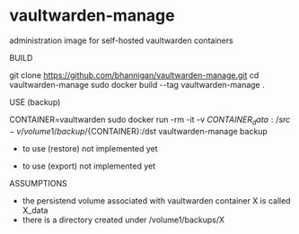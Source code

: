 # vaultwarden-manage
administration image for self-hosted vaultwarden containers

BUILD

  git clone https://github.com/bhannigan/vaultwarden-manage.git
  cd vaultwarden-manage
  sudo docker build --tag vaultwarden-manage .


USE (backup)

  CONTAINER=vaultwarden
  sudo docker run -rm -it -v ${CONTAINER}_data:/src -v /volume1/backup/${CONTAINER}:/dst vaultwarden-manage backup


- to use (restore)
  not implemented yet

- to use (export)
  not implemented yet


ASSUMPTIONS

  - the persistend volume associated with vaultwarden container X is called X_data
  - there is a directory created under /volume1/backups/X
